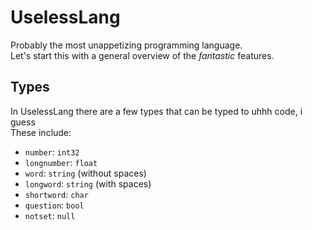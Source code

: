 # UselessLang
Probably the most unappetizing programming language.
<br>Let's start this with a general overview of the *fantastic* features.

## Types
In UselessLang there are a few types that can be typed to uhhh code, i guess
<br>These include:
- `number`: `int32`
- `longnumber`: `float`
- `word`: `string` (without spaces)
- `longword`: `string` (with spaces)
- `shortword`: `char`
- `question`: `bool`
- `notset`: `null`
